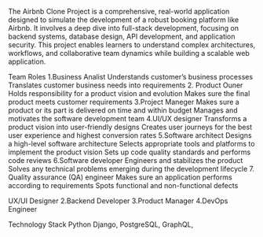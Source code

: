 The Airbnb Clone Project is a comprehensive, real-world application designed to simulate the development of a robust booking platform like Airbnb. It involves a deep dive into full-stack development, focusing on backend systems, database design, API development, and application security. This project enables learners to understand complex architectures, workflows, and collaborative team dynamics while building a scalable web application.

Team Roles
1.Business Analist 
Understands customer’s business processes
Translates customer business needs into requirements
2. Product Ouner
Holds responsibility for a product vision and evolution
Makes sure the final product meets customer requirements
3.Project Maneger
Makes sure a product or its part is delivered on time and within budget
Manages and motivates the software development team
4.UI/UX designer
Transforms a product vision into user-friendly designs
Creates user journeys for the best user experience and highest conversion rates
5.Software architect
Designs a high-level software architecture
Selects appropriate tools and platforms to implement the product vision
Sets up code quality standards and performs code reviews
6.Software developer
Engineers and stabilizes the product 
Solves any technical problems emerging during the development lifecycle
7. Quality assurance (QA) engineer
Makes sure an application performs according to requirements
Spots functional and non-functional defects

UX/UI Designer
2.Backend Developer
3.Product Manager
4.DevOps Engineer

Technology Stack
Python
Django, 
PostgreSQL,
GraphQL,

